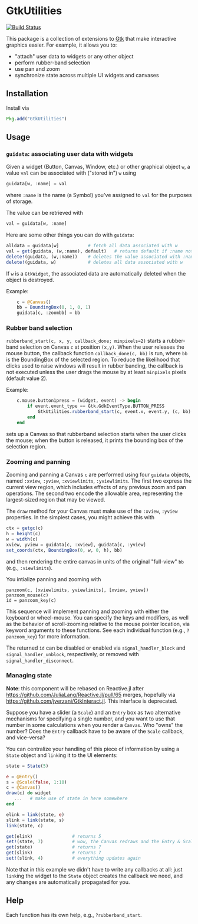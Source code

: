 # GtkUtilities

[![Build Status](https://travis-ci.org/timholy/GtkUtilities.jl.svg?branch=master)](https://travis-ci.org/timholy/GtkUtilities.jl)

This package is a collection of extensions to
[Gtk](https://github.com/JuliaLang/Gtk.jl) that make interactive
graphics easier.  For example, it allows you to:
- "attach" user data to widgets or any other object
- perform rubber-band selection
- use pan and zoom
- synchronize state across multiple UI widgets and canvases

## Installation

Install via
```jl
Pkg.add("GtkUtilities")
```

## Usage

### `guidata`: associating user data with widgets

Given a widget (Button, Canvas, Window, etc.) or other graphical object
`w`, a value `val` can be associated with ("stored in") `w` using
```jl
guidata[w, :name] = val
```
where `:name` is the name (a Symbol) you've assigned to `val` for the
purposes of storage.

The value can be retrieved with
```jl
val = guidata[w, :name]
```
Here are some other things you can do with `guidata`:
```jl
alldata = guidata[w]           # fetch all data associated with w
val = get(guidata, (w,:name), default)   # returns default if :name not defined
delete!(guidata, (w,:name))    # deletes the value associated with :name
delete!(guidata, w)            # deletes all data associated with w
```

If `w` is a `GtkWidget`, the associated data are automatically deleted
when the object is destroyed.

Example:
```jl
    c = @Canvas()
    bb = BoundingBox(0, 1, 0, 1)
    guidata[c, :zoombb] = bb
```

### Rubber band selection

`rubberband_start(c, x, y, callback_done; minpixels=2)` starts a rubber-band
selection on Canvas `c` at position `(x,y)`.  When the user releases
the mouse button, the callback function `callback_done(c, bb)` is run,
where `bb` is the BoundingBox of the selected region.  To reduce the
likelihood that clicks used to raise windows will result in
rubber banding, the callback is not executed unless the user drags
the mouse by at least `minpixels` pixels (default value 2).

Example:
```jl
    c.mouse.button1press = (widget, event) -> begin
        if event.event_type == Gtk.GdkEventType.BUTTON_PRESS
            GtkUtilities.rubberband_start(c, event.x, event.y, (c, bb) -> @show bb)
        end
    end
```
sets up a Canvas so that rubberband selection starts when the
user clicks the mouse; when the button is released, it prints the
bounding box of the selection region.

### Zooming and panning

Zooming and panning a Canvas `c` are performed using four `guidata`
objects, named `:xview`, `:yview`, `:xviewlimits`, `:yviewlimits`.
The first two express the current view region, which includes
effects of any previous zoom and pan operations.  The second two
encode the allowable area, representing the largest-sized region
that may be viewed.

The `draw` method for your Canvas must make use of the
`:xview`, `:yview` properties.
In the simplest cases, you might achieve this with
```jl
ctx = getgc(c)
h = height(c)
w = width(c)
xview, yview = guidata[c, :xview], guidata[c, :yview]
set_coords(ctx, BoundingBox(0, w, 0, h), bb)
```
and then rendering the entire canvas in units of the original
"full-view" `bb` (e.g., `:viewlimits`).

You intialize panning and zooming with
```
panzoom(c, [xviewlimits, yviewlimits], [xview, yview])
panzoom_mouse(c)
id = panzoom_key(c)
```

This sequence will implement panning and zooming with either the
keyboard or wheel-mouse.  You can specify the keys and modifiers, as
well as the behavior of scroll-zooming relative to the mouse pointer
location, via keyword arguments to these functions. See each
individual function (e.g., `?panzoom_key`) for more information.

The returned `id` can be disabled or enabled via
`signal_handler_block` and `signal_handler_unblock`, respectively, or
removed with `signal_handler_disconnect`.

### Managing state

**Note**: this component will be rebased on Reactive.jl after
https://github.com/JuliaLang/Reactive.jl/pull/65 merges, hopefully
via https://github.com/jverzani/GtkInteract.jl. This
interface is deprecated.

Suppose you have a slider (a `Scale`) and an `Entry` box as two
alternative mechanisms for specifying a single number, and you want to
use that number in some calculations when you render a `Canvas`.
Who "owns" the number? Does the `Entry` callback have to be aware of
the `Scale` callback, and vice-versa?

You can centralize your handling of this piece of information by using
a `State` object and `link`ing it to the UI elements:

```jl
state = State(5)

e = @Entry()
s = @Scale(false, 1:10)
c = @Canvas()
draw(c) do widget
   ...   # make use of state in here somewhere
end

elink = link(state, e)
slink = link(state, s)
link(state, c)

get(elink)               # returns 5
set!(state, 7)           # wow, the Canvas redraws and the Entry & Scale change!
get(state)               # returns 7
get(slink)               # returns 7
set!(slink, 4)           # everything updates again
```

Note that in this example we didn't have to write any callbacks at
all: just `link`ing the widget to the `State` object creates the
callback we need, and any changes are automatically propagated for
you.


## Help

Each function has its own help, e.g., `?rubberband_start`.

